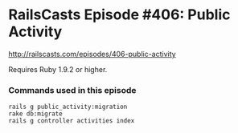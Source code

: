 # RailsCasts Episode #406: Public Activity

http://railscasts.com/episodes/406-public-activity

Requires Ruby 1.9.2 or higher.


### Commands used in this episode

```
rails g public_activity:migration
rake db:migrate
rails g controller activities index
```
